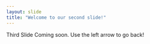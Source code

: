 ```yaml
---
layout: slide
title: "Welcome to our second slide!"
---
```

Third Slide Coming soon.
Use the left arrow to go back!
